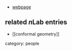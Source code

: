 
* [webpage](http://www.icca7.ups-tlse.fr/PierreAngles.htm)

## related $n$Lab entries

* [[conformal geometry]]

category: people